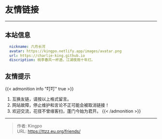 # 友情链接


<!-- When you set data `friends.yml` in `yourProject/data/` directory, it will be automatically loaded here. -->
 <!-- 下载窗口样式 {{< link href="https://lruihao.cn/friends/opml.xml" content=":(far fa-star fa-fw): Subscribe ours" download="opml.xml" card=true >}}. -->
---
<!-- You can define additional content below for this page. -->
## 本站信息

```yaml
  nickname: 六月长河
  avatar: https://kingpo.netlify.app/images/avatar.png
  url: https://charlie-king.github.io
  discription: 桃李春风一杯酒，江湖夜雨十年灯。
```

## 友情提示

{{< admonition info "叮叮" true >}}
1. 互换友链，请按以上格式留言。
2. 网站故障，停止维护和言论不正可能会被取消链接！
3. 欢迎交流，花径不曾缘客扫，蓬门今始为君开。
{{< /admonition >}}





---

> 作者: Kingpo  
> URL: https://ttzz.eu.org/friends/  

